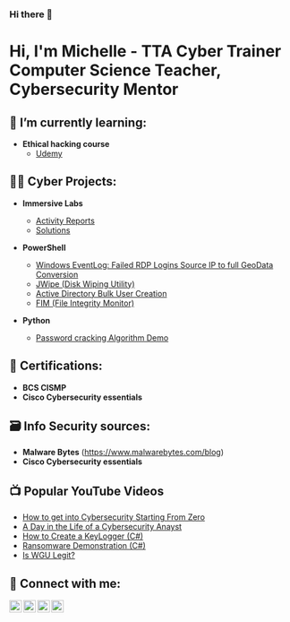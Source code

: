 ### Hi there 👋
<h1>Hi, I'm Michelle - TTA Cyber Trainer <br/>Computer Science Teacher, Cybersecurity Mentor</h1>
<h2>🌱 I’m currently learning: </h2>

- <b> Ethical hacking course </b>
  - [Udemy ](https://www.udemy.com/course/complete-ethical-hacking-bootcamp-zero-to-mastery/)

<h2>👨‍💻 Cyber Projects:</h2>

- <b>Immersive Labs</b>
  - [Activity Reports](https://github.com/MSheptech/ImmersiveLab)
  - [Solutions]()
  
- <b>PowerShell</b>
  - [Windows EventLog: Failed RDP Logins Source IP to full GeoData Conversion](https://github.com/joshmadakor1/Sentinel-Lab)
  - [JWipe (Disk Wiping Utility)](https://github.com/joshmadakor1/Jwipe.PowerShell)
  - [Active Directory Bulk User Creation](https://github.com/joshmadakor1/AD_PS)
  - [FIM (File Integrity Monitor)](https://github.com/joshmadakor1/PowerShell-Integrity-FIM)
- <b>Python</b>
  - [Password cracking Algorithm Demo](https://github.com/joshmadakor1/Package-Delivery-Pathfinding-Algorithm)



<h2>📜 Certifications:</h2>

- <b>BCS CISMP</b>  
- <b>Cisco Cybersecurity essentials </b>

<h2>🗃 Info Security sources:</h2>

- <b>Malware Bytes</b> (https://www.malwarebytes.com/blog)
- <b>Cisco Cybersecurity essentials </b>

<h2>📺 Popular YouTube Videos</h2>

- [How to get into Cybersecurity Starting From Zero](https://www.youtube.com/watch?v=a83ASGn_V_s)
- [A Day in the Life of a Cybersecurity Anayst](https://www.youtube.com/watch?v=uHy3oM7NnoU)
- [How to Create a KeyLogger (C#)](https://www.youtube.com/watch?v=N-L9hklSlNk)
- [Ransomware Demonstration (C#)](https://www.youtube.com/watch?v=OfvdQeh79s0)
- [Is WGU Legit?](https://www.youtube.com/watch?v=E2MwRWxDBkA)

<h2> 🤳 Connect with me:</h2>

[<img align="left" alt="JoshMadakor | YouTube" width="22px" src="https://cdn.jsdelivr.net/npm/simple-icons@v3/icons/youtube.svg" />][youtube]
[<img align="left" alt="JoshMadakor | Twitter" width="22px" src="https://cdn.jsdelivr.net/npm/simple-icons@v3/icons/twitter.svg" />][twitter]
[<img align="left" alt="JoshMadakor | LinkedIn" width="22px" src="https://cdn.jsdelivr.net/npm/simple-icons@v3/icons/linkedin.svg" />][linkedin]
[<img align="left" alt="JoshMadakor | Instagram" width="22px" src="https://cdn.jsdelivr.net/npm/simple-icons@v3/icons/instagram.svg" />][instagram]

[twitter]: https://twitter.com/shellyshep
[youtube]: https://www.youtube.com/
[instagram]: https://www.instagram.com/
[linkedin]: https://www.linkedin.com/in/michelle-sheppard-78486511/
<!--
**MSheptech/MSheptech** is a ✨ _special_ ✨ repository because its `README.md` (this file) appears on your GitHub profile.

Here are some ideas to get you started:

- 🔭 I’m currently working on ...
- 🌱 I’m currently learning ...
- 👯 I’m looking to collaborate on ...
- 🤔 I’m looking for help with ...
- 💬 Ask me about ...
- 📫 How to reach me: ...
- 😄 Pronouns: ...
- ⚡ Fun fact: ...
-->

